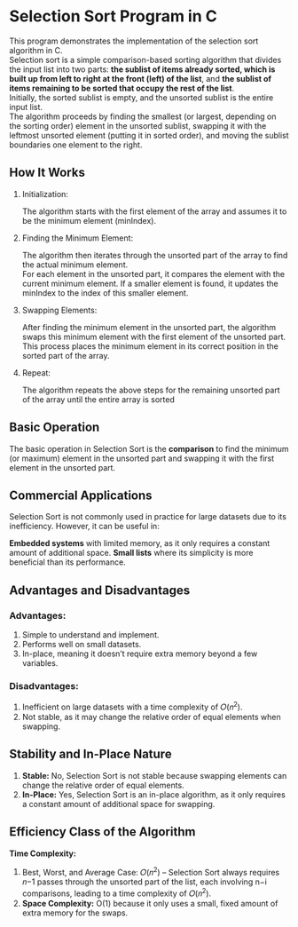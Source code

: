 # Selection Sort Program in C

This program demonstrates the implementation of the selection sort algorithm in C.<br>Selection sort is a simple comparison-based sorting algorithm that divides the input list into two parts: **the sublist of items already sorted, which is built up from left to right at the front (left) of the list**, and **the sublist of items remaining to be sorted that occupy the rest of the list**.<br> Initially, the sorted sublist is empty, and the unsorted sublist is the entire input list.<br> The algorithm proceeds by finding the smallest (or largest, depending on the sorting order) element in the unsorted sublist, swapping it with the leftmost unsorted element (putting it in sorted order), and moving the sublist boundaries one element to the right.

## How It Works

1. Initialization:

    The algorithm starts with the first element of the array and assumes it to be the minimum element (minIndex).

2. Finding the Minimum Element:

    The algorithm then iterates through the unsorted part of the array to find the actual minimum element.<br>
    For each element in the unsorted part, it compares the element with the current minimum element. If a smaller element is found, it updates the minIndex to the index of this smaller element.

3. Swapping Elements:

    After finding the minimum element in the unsorted part, the algorithm swaps this minimum element with the first element of the unsorted part.
    <br>
    This process places the minimum element in its correct position in the sorted part of the array.

4. Repeat:

    The algorithm repeats the above steps for the remaining unsorted part of the array until the entire array is sorted



## Basic Operation

The basic operation in Selection Sort is the **comparison** to find the minimum (or maximum) element in the unsorted part and swapping it with the first element in the unsorted part.

## Commercial Applications

Selection Sort is not commonly used in practice for large datasets due to its inefficiency. However, it can be useful in:

**Embedded systems** with limited memory, as it only requires a constant amount of additional space.
**Small lists** where its simplicity is more beneficial than its performance.

## Advantages and Disadvantages

### Advantages:

1. Simple to understand and implement.
2. Performs well on small datasets.
3. In-place, meaning it doesn’t require extra memory beyond a few variables.

### Disadvantages:

1. Inefficient on large datasets with a time complexity of 
𝑂(𝑛<sup>2</sup>).
2. Not stable, as it may change the relative order of equal elements when swapping.

## Stability and In-Place Nature

1. **Stable:** No, Selection Sort is not stable because swapping elements can change the relative order of equal elements.
2. **In-Place:** Yes, Selection Sort is an in-place algorithm, as it only requires a constant amount of additional space for swapping.

## Efficiency Class of the Algorithm

**Time Complexity:**
1. Best, Worst, and Average Case: 
𝑂(𝑛<sup>2</sup>) – Selection Sort always requires 𝑛−1
passes through the unsorted part of the list, each involving n−i comparisons, leading to a time complexity of 𝑂(𝑛<sup>2</sup>).
2. **Space Complexity:** 
O(1) because it only uses a small, fixed amount of extra memory for the swaps.
